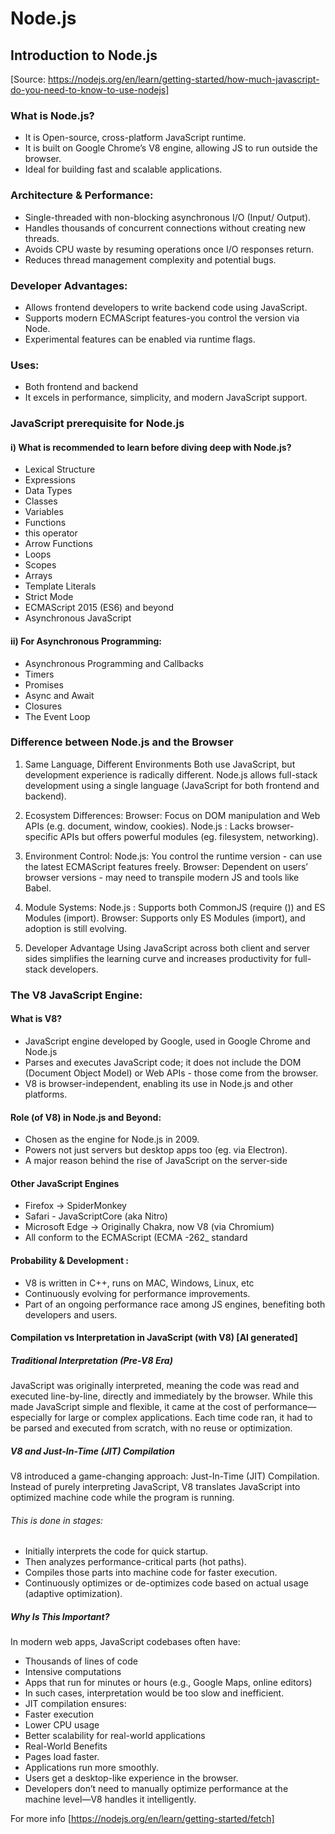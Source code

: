 # Node.js

## Introduction to Node.js
[Source: https://nodejs.org/en/learn/getting-started/how-much-javascript-do-you-need-to-know-to-use-nodejs]

### What is Node.js?
- It is Open-source, cross-platform JavaScript runtime.
- It is built on Google Chrome’s V8 engine, allowing JS to run outside the browser.
- Ideal for building fast and scalable applications.

### Architecture & Performance:
- Single-threaded with non-blocking asynchronous I/O (Input/ Output).
- Handles thousands of concurrent connections without creating new threads.
- Avoids CPU waste by resuming operations once I/O responses return.
- Reduces thread management complexity and potential bugs.

### Developer Advantages:
- Allows frontend developers to write backend code using JavaScript.
- Supports modern ECMAScript features-you control the version via Node.
- Experimental features can be enabled via runtime flags.


### Uses: 
- Both frontend and backend
- It excels in performance, simplicity, and modern JavaScript support.


### JavaScript prerequisite for Node.js

#### i) What is recommended to learn before diving deep with Node.js?
- Lexical Structure
- Expressions
- Data Types
- Classes
- Variables
- Functions
- this operator
- Arrow Functions
- Loops 
- Scopes 
- Arrays
- Template Literals
- Strict Mode
- ECMAScript 2015 (ES6) and beyond
- Asynchronous JavaScript
  
#### ii) For Asynchronous Programming:
- Asynchronous Programming and Callbacks
- Timers
- Promises 
- Async and Await
- Closures 
- The Event Loop


### Difference between Node.js and the Browser

1. Same Language, Different Environments 
Both use JavaScript, but development experience is radically different.
Node.js allows full-stack development using a single language (JavaScript for both frontend and backend).

2. Ecosystem Differences:
Browser: Focus on DOM manipulation and Web APIs (e.g. document, window, cookies).
Node.js : Lacks browser-specific APIs but offers powerful modules (eg. filesystem, networking). 

3. Environment Control:
Node.js: You control the runtime version - can use the latest ECMAScript features freely.
Browser: Dependent on users’ browser versions - may need to transpile modern JS and tools like Babel.

4. Module Systems:
Node.js : Supports both CommonJS (require ()) and ES Modules (import).
Browser: Supports only ES Modules (import), and adoption is still evolving.

5. Developer Advantage
Using JavaScript across both client and server sides simplifies the learning curve and increases productivity for full-stack developers.


### The V8 JavaScript Engine:
#### What is V8? 
- JavaScript engine developed by Google, used in Google Chrome and Node.js
- Parses and executes JavaScript code; it does not include the DOM (Document Object Model) or Web APIs - those come from the browser.
- V8 is browser-independent, enabling its use in Node.js and other platforms.

#### Role (of V8)  in Node.js and Beyond:
- Chosen as the engine for Node.js in 2009.
- Powers not just servers but desktop apps too (eg. via Electron).
- A major reason behind the rise of JavaScript on the server-side

#### Other JavaScript Engines
- Firefox -> SpiderMonkey
- Safari - JavaScriptCore (aka Nitro)
- Microsoft Edge -> Originally Chakra, now V8 (via Chromium)
- All conform to the ECMAScript (ECMA -262_ standard

#### Probability & Development : 
- V8 is written in C++, runs on MAC, Windows, Linux, etc
- Continuously evolving for performance improvements.
- Part of an ongoing performance race among JS engines, benefiting both developers and users.

#### Compilation vs Interpretation in JavaScript (with V8)  [AI generated] 

##### Traditional Interpretation (Pre-V8 Era)
JavaScript was originally interpreted, meaning the code was read and executed line-by-line, directly and immediately by the browser.
While this made JavaScript simple and flexible, it came at the cost of performance—especially for large or complex applications.
Each time code ran, it had to be parsed and executed from scratch, with no reuse or optimization.

##### V8 and Just-In-Time (JIT) Compilation
V8 introduced a game-changing approach: Just-In-Time (JIT) Compilation.
Instead of purely interpreting JavaScript, V8 translates JavaScript into optimized machine code while the program is running.

###### This is done in stages:
- Initially interprets the code for quick startup.
- Then analyzes performance-critical parts (hot paths).
- Compiles those parts into machine code for faster execution.
- Continuously optimizes or de-optimizes code based on actual usage (adaptive optimization).

##### Why Is This Important?
In modern web apps, JavaScript codebases often have:
- Thousands of lines of code
- Intensive computations
- Apps that run for minutes or hours (e.g., Google Maps, online editors)
- In such cases, interpretation would be too slow and inefficient.
- JIT compilation ensures:
- Faster execution
- Lower CPU usage
- Better scalability for real-world applications
- Real-World Benefits
- Pages load faster.
- Applications run more smoothly.
- Users get a desktop-like experience in the browser.
- Developers don’t need to manually optimize performance at the machine level—V8 handles it intelligently.

For more info [https://nodejs.org/en/learn/getting-started/fetch] 
